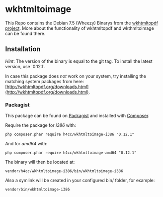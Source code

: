 wkhtmltoimage
================

This Repo contains the Debian 7.5 (Wheezy) Binarys from the [wkhtmltopdf project](http://wkhtmltopdf.org/).
More about the functionality of wkhtmltopdf and wkthmltoimage can be found there.

## Installation

_Hint_:
The version of the binary is equal to the git tag.
To install the latest version, use '0.12.1'.

In case this package does _not_ work on your system, try installing the matching system packages from here: [http://wkhtmltopdf.org/downloads.html](http://wkhtmltopdf.org/downloads.html).

### Packagist

This package can be found on [Packagist](http://packagist.org) and installed with [Composer](https://getcomposer.org/).

Require the package for _i386_ with:

    php composer.phar require h4cc/wkhtmltoimage-i386 "0.12.1"

And for _amd64_ with:

    php composer.phar require h4cc/wkhtmltoimage-amd64 "0.12.1"

The binary will then be located at:

    vendor/h4cc/wkhtmltoimage-i386/bin/wkhtmltoimage-i386

Also a symlink will be created in your configured bin/ folder, for example:

    vendor/bin/wkhtmltoimage-i386
